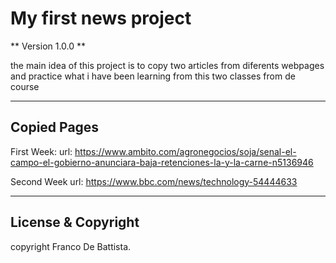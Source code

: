 # My first news project

** Version 1.0.0 **

the main idea of this project is to copy two articles from diferents webpages and practice what i have been learning from this two classes from de course

---

## Copied Pages

First Week: url: https://www.ambito.com/agronegocios/soja/senal-el-campo-el-gobierno-anunciara-baja-retenciones-la-y-la-carne-n5136946

Second Week url: https://www.bbc.com/news/technology-54444633

---

## License & Copyright

copyright Franco De Battista.